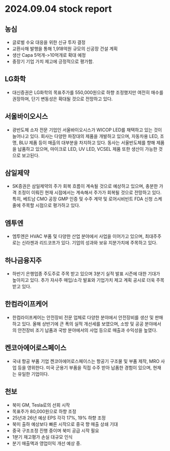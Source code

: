 # 2024.09.04 stock report
## 농심
- 글로벌 수요 대응을 위한 신규 투자 결정
- 교환사채 발행을 통해 1,918억원 규모의 신공장 건설 계획
- 생산 Capa 5억개->10억개로 확대 예정
- 중장기 기업 가치 제고에 긍정적으로 평가함.
## LG화학
- 대신증권은 LG화학의 목표주가를 550,000원으로 하향 조정했지만 여전히 매수를 권장하며, 단기 변동성은 확대될 것으로 전망하고 있다.
## 서울바이오시스
- 광반도체 소자 전문 기업인 서울바이오시스가 WICOP LED를 채택하고 있는 것이 늘어나고 있다. 회사는 다양한 파장대의 제품을 개발하고 있으며, 자동차용 LED, 조명, BLU 제품 등이 매출의 대부분을 차지하고 있다. 동사는 서울반도체를 향해 제품을 납품하고 있으며, 마이크로 LED, UV LED, VCSEL 제품 또한 생산이 가능한 것으로 보고된다.
## 삼일제약
- SK증권은 삼일제약의 주가 회복 흐름이 계속될 것으로 예상하고 있으며, 충분한 가격 조정이 이뤄진 현재 시점에서는 계속해서 주가가 회복될 것으로 전망하고 있다. 특히, 베트남 CMO 공장 GMP 인증 및 수주 계약 및 로어시비빈트 FDA 신청 스케줄에 주목할 시점으로 평가하고 있다.
## 엠투엔
- 엠투엔은 HVAC 부품 및 다양한 산업 분야에서 사업을 이어가고 있으며, 최대주주로는 신라젠과 리드코프가 있다. 기업의 성과와 보유 지분가치에 주목하고 있다.
## 하나금융지주
- 하반기 은행업종 주도주로 주목 받고 있으며 3분기 실적 발표 시즌에 대한 기대가 높아지고 있다. 추가 자사주 매입/소각 발표와 기업가치 제고 계획 공시로 더욱 주목 받고 있다.
## 한컴라이프케어
- 한컴라이프케어는 안전장비 전문 업체로 다양한 분야에서 안전장비를 생산 및 판매하고 있다. 올해 상반기에 큰 폭의 실적 개선세를 보였으며, 소방 및 공공 분야에서의 안전장비 조기 납품과 국방 분야에서의 사업 등으로 매출과 수익성을 높였다.
## 켄코아에어로스페이스
- 국내 항공 부품 기업 켄코아에어로스페이스는 항공기 구조물 및 부품 제작, MRO 사업 등을 영위한다. 미국 군용기 부품을 직접 수주 받아 납품한 경험이 있으며, 현재는 유일한 기업이다.
## 천보
- 북미 GM, Tesla로의 선회 시작
- 목표주가 80,000원으로 하향 조정
- 25년과 26년 예상 EPS 각각 17%, 19% 하향 조정
- 북미 출하 예상보다 빠른 시작으로 중국 향 매출 상쇄 기대
- 중국 구조조정 진행 중이며 북미 공급 시작 필요
- 1분기 재고평가 손실 대규모 인식
- 분기 매출액과 영업이익 개선 예상 중.
